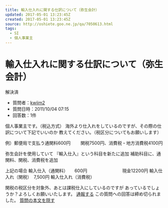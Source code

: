 ```yaml
---
title: 輸入仕入れに関する仕訳について（弥生会計）
updated: 2017-05-01 13:23:45Z
created: 2017-05-01 13:23:45Z
source: http://oshiete.goo.ne.jp/qa/7050613.html
tags:
  - SI
  - 個人事業主
---
```


# 輸入仕入れに関する仕訳について（弥生会計）

解決済

- 質問者：[kwiim2](https://oshiete.goo.ne.jp/profile/428996/)
- 質問日時：2011/10/04 07:15
- 回答数：1件

個人事業主です。（税込方式）
海外より仕入れをしているのですが、その際の仕訳について下記でいいのか
教えてください。（税区分についてもお願いします）

例）郵便局で支払う通関料600円
　　関税7500円、消費税・地方消費税4100円

弥生会計を使用していて
『輸入仕入』という科目を新たに追加
補助科目に、通関料、関税、消費税を追加

上記の場合
輸入仕入（通関料）　　600円　　　　　　　　現金12200円
輸入仕入れ（関税）　7,500円
輸入仕入れ（消費税）

関税の税区分を対象外、あとは課税仕入にしているのですが
あっているでしょうか？よろしくお願いいたします。
[通報する](#)
この質問への回答は締め切られました。
[質問の本文を隠す](https://oshiete.goo.ne.jp/qa/7050613.html?from=recommend#)